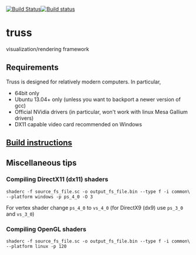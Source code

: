 [![Build Status](https://travis-ci.org/PyryM/truss.svg?branch=master)](https://travis-ci.org/PyryM/truss)[![Build status](https://ci.appveyor.com/api/projects/status/805j1wikxyx406ms/branch/master?svg=true)](https://ci.appveyor.com/project/psigen/truss/branch/master)

# truss
visualization/rendering framework

## Requirements
Truss is designed for relatively modern computers. In particular,
- 64bit only
- Ubuntu 13.04+ only (unless you want to backport a newer version of gcc)
- Official NVidia drivers (in particular, won't work with linux Mesa Gallium drivers)
- DX11 capable video card recommended on Windows

## [Build instructions](build.md)

## Miscellaneous tips

### Compiling DirectX11 (dx11) shaders
```
shaderc -f source_fs_file.sc -o output_fs_file.bin --type f -i common\ --platform windows -p ps_4_0 -O 3
```
For vertex shader change `ps_4_0` to `vs_4_0`
(for DirectX9 (dx9) use `ps_3_0` and `vs_3_0`)

### Compiling OpenGL shaders
```
shaderc -f source_fs_file.sc -o output_fs_file.bin --type f -i common\ --platform linux -p 120
```
